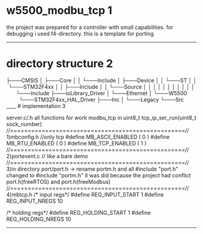 # w5500_modbu_tcp 1
 the project was prepared for a controller with small capabilities.
 for debugging i used f4-directory.
 this is a template for porting
____
# directory structure 2
<div align="center">
├───CMSIS
│   ├───Core
│   │   └───Include
│   ├───Device
│   │   └───ST
│   │       └───STM32F4xx
│   │           ├───Include
│   │           └───Source
│   │               
│   │                  
│   │                  
│   │                   
│   │                       
│   └───Include
├───ioLibrary_Driver
│   └───Ethernet
│       └───W5500
└───STM32F4xx_HAL_Driver
    ├───Inc
    │   └───Legacy
    └───Src
</div>
____	
# implementation 3	

server.c/.h
all functions for work modbu_tcp in uint8_t 
tcp_ip_ser_run(uint8_t sock_number)
//==================================================//
1)mbconfig.h //only tcp
#define MB_ASCII_ENABLED                        (  0 )
#define MB_RTU_ENABLED                          (  0 )
#define MB_TCP_ENABLED                          (  1 )
//==================================================//
2)portevent.c // like a bare demo
//==================================================//
3)in directory port/port.h -> rename portm.h and all #include "port.h" changed to #include "portm.h"
it was did because the project had conflict port.h(freeRTOS) and port.h(freeModbus)
//==================================================//
4)mbtcp.h
/* input regs*/
#define REG_INPUT_START 1
#define REG_INPUT_NREGS 10

/* holding regs*/
#define  REG_HOLDING_START 1
#define  REG_HOLDING_NREGS 10 
____